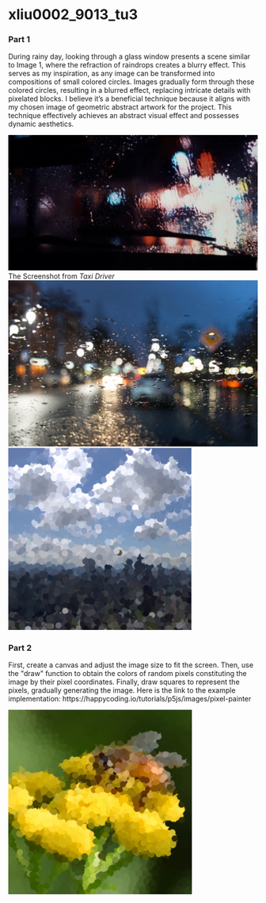 # xliu0002_9013_tu3

### Part 1
<p>During rainy day, looking through a glass window presents a scene similar to Image 1, where the refraction of raindrops creates a blurry effect. This serves as my inspiration, as any image can be transformed into compositions of small colored circles. Images gradually form through these colored circles, resulting in a blurred effect, replacing intricate details with pixelated blocks. I believe it’s a beneficial technique because it aligns with my chosen image of geometric abstract artwork for the project. This technique effectively achieves an abstract visual effect and possesses dynamic aesthetics.</p>

![Alt text](cf8aa971b17368954f10c95d5649f61-1.jpg)
The Screenshot from *Taxi Driver*
![Alt text](e05045dd1a00b60747d514b1cf0289d.png)
![Alt text](069340de2ac8b645a567fd05a3ecff2.png)


### Part 2

<p>First, create a canvas and adjust the image size to fit the screen. Then, use the "draw" function to obtain the colors of random pixels constituting the image by their pixel coordinates. Finally, draw squares to represent the pixels, gradually generating the image. Here is the link to the example implementation: https://happycoding.io/tutorials/p5js/images/pixel-painter </p>

![Alt text](af7082cedae4f0e2d00188cf4a11e02.png)


